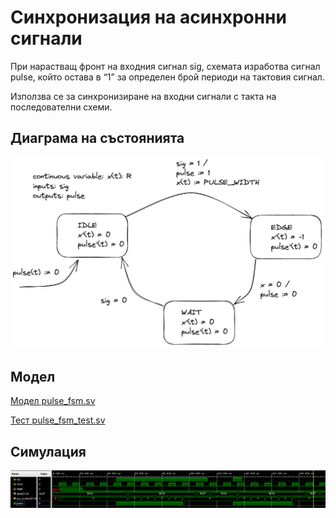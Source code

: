 # Синхронизация на асинхронни сигнали

При нарастващ фронт на входния сигнал sig, схемата изработва сигнал pulse, който остава в “1” за определен брой периоди на тактовия сигнал.

Използва се за синхронизиране на входни сигнали с такта на последователни схеми.

## Диаграма на състоянията
![](fig/fig-pulse-1.png)

## Модел
[Mодел pulse_fsm.sv](pulse_fsm.sv)

[Тест pulse_fsm_test.sv](pulse_fsm_test.sv)

## Симулация
![](fig/fig-pulse-2.png)
